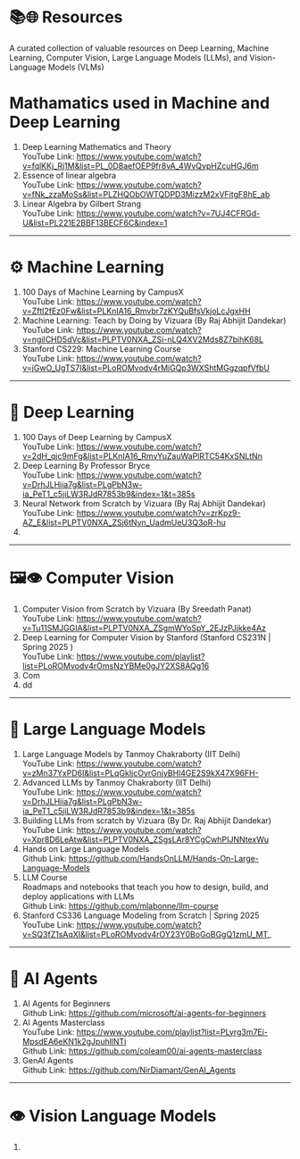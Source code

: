 # 📚🌐 Resources
A curated collection of valuable resources on Deep Learning, Machine Learning, Computer Vision, Large Language Models (LLMs), and Vision-Language Models (VLMs)

# Mathamatics used in Machine and Deep Learning
1. Deep Learning Mathematics and Theory \
   YouTube Link: https://www.youtube.com/watch?v=fqlKKj_Rj1M&list=PL_0D8aefOEP9fr8vA_4WvQvpHZcuHGJ6m
2. Essence of linear algebra \
   YouTube Link: https://www.youtube.com/watch?v=fNk_zzaMoSs&list=PLZHQObOWTQDPD3MizzM2xVFitgF8hE_ab
4. Linear Algebra by Gilbert Strang \
   YouTube Link: https://www.youtube.com/watch?v=7UJ4CFRGd-U&list=PL221E2BBF13BECF6C&index=1
---
# ⚙️ Machine Learning
1. 100 Days of Machine Learning by CampusX \
   YouTube Link: https://www.youtube.com/watch?v=ZftI2fEz0Fw&list=PLKnIA16_Rmvbr7zKYQuBfsVkjoLcJgxHH
2. Machine Learning: Teach by Doing by Vizuara (By Raj Abhijit Dandekar) \
   YouTube Link: https://www.youtube.com/watch?v=ngiICHD5dVc&list=PLPTV0NXA_ZSi-nLQ4XV2Mds8Z7bihK68L
3. Stanford CS229: Machine Learning Course \
   YouTube Link: https://www.youtube.com/watch?v=jGwO_UgTS7I&list=PLoROMvodv4rMiGQp3WXShtMGgzqpfVfbU
---
# 🤖 Deep Learning
1. 100 Days of Deep Learning by CampusX \
   YouTube Link: https://www.youtube.com/watch?v=2dH_qjc9mFg&list=PLKnIA16_RmvYuZauWaPlRTC54KxSNLtNn
2. Deep Learning By Professor Bryce \
   YouTube Link: https://www.youtube.com/watch?v=DrhJLHiia7g&list=PLgPbN3w-ia_PeT1_c5jiLW3RJdR7853b9&index=1&t=385s
3. Neural Network from Scratch by Vizuara (By Raj Abhijit Dandekar) \
   YouTube Link: https://www.youtube.com/watch?v=zrKpz9-AZ_E&list=PLPTV0NXA_ZSj6tNyn_UadmUeU3Q3oR-hu
5. 
---
# 🖼️👁️ Computer Vision
1. Computer Vision from Scratch by Vizuara (By Sreedath Panat) \
   YouTube Link: https://www.youtube.com/watch?v=Tu11SMJGGIA&list=PLPTV0NXA_ZSgmWYoSpY_2EJzPJjkke4Az
2. Deep Learning for Computer Vision by Stanford (Stanford CS231N | Spring 2025 ) \
   YouTube Link: https://www.youtube.com/playlist?list=PLoROMvodv4rOmsNzYBMe0gJY2XS8AQg16
3. Com
4. dd
---
# 🧠 Large Language Models
1. Large Language Models by Tanmoy Chakraborty (IIT Delhi) \
   YouTube Link: https://www.youtube.com/watch?v=zMn37YxPD6I&list=PLqGkIjcOyrGnjyBHl4GE2S9kX47X96FH-
2. Advanced LLMs by Tanmoy Chakraborty (IIT Delhi) \
   YouTube Link: https://www.youtube.com/watch?v=DrhJLHiia7g&list=PLgPbN3w-ia_PeT1_c5jiLW3RJdR7853b9&index=1&t=385s
3. Building LLMs from scratch by Vizuara (By Dr. Raj Abhijit Dandekar) \
   YouTube Link: https://www.youtube.com/watch?v=Xpr8D6LeAtw&list=PLPTV0NXA_ZSgsLAr8YCgCwhPIJNNtexWu
4. Hands on Large Language Models \
   Github Link: https://github.com/HandsOnLLM/Hands-On-Large-Language-Models
5. LLM Course \
   Roadmaps and notebooks that teach you how to design, build, and deploy applications with LLMs \
   Github Link: https://github.com/mlabonne/llm-course
6. Stanford CS336 Language Modeling from Scratch | Spring 2025 \
   YouTube Link: https://www.youtube.com/watch?v=SQ3fZ1sAqXI&list=PLoROMvodv4rOY23Y0BoGoBGgQ1zmU_MT_
---
# 🚀 AI Agents
1. AI Agents for Beginners \
   Github Link: https://github.com/microsoft/ai-agents-for-beginners
3. AI Agents Masterclass \
   YouTube Link: https://www.youtube.com/playlist?list=PLyrg3m7Ei-MpsdEA6eKN1k2gJpuhllNTi  \
   Github Link: https://github.com/coleam00/ai-agents-masterclass
4. GenAI Agents \
   Github Link: https://github.com/NirDiamant/GenAI_Agents
---
# 👁️ Vision Language Models
1. 
